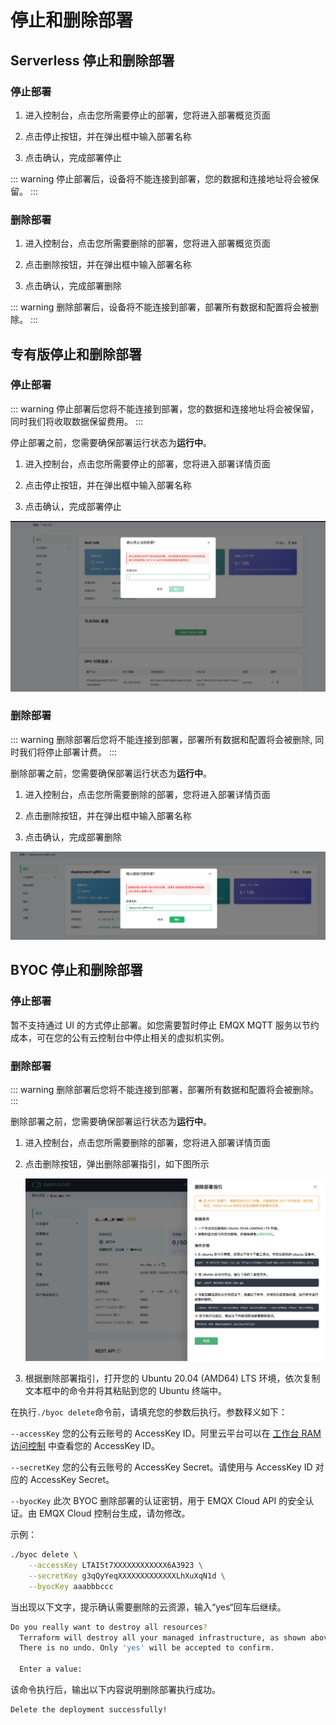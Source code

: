 # 停止和删除部署


## Serverless 停止和删除部署

### 停止部署

1. 进入控制台，点击您所需要停止的部署，您将进入部署概览页面

2. 点击停止按钮，并在弹出框中输入部署名称

3. 点击确认，完成部署停止

::: warning
停止部署后，设备将不能连接到部署，您的数据和连接地址将会被保留。
:::


### 删除部署

1. 进入控制台，点击您所需要删除的部署，您将进入部署概览页面

2. 点击删除按钮，并在弹出框中输入部署名称

3. 点击确认，完成部署删除


::: warning
删除部署后，设备将不能连接到部署，部署所有数据和配置将会被删除。
:::


## 专有版停止和删除部署


### 停止部署
::: warning
停止部署后您将不能连接到部署，您的数据和连接地址将会被保留，同时我们将收取数据保留费用。
:::
   
停止部署之前，您需要确保部署运行状态为**运行中**。

1. 进入控制台，点击您所需要停止的部署，您将进入部署详情页面

2. 点击停止按钮，并在弹出框中输入部署名称

3. 点击确认，完成部署停止

![delete_deployment](./_assets/stop_deployment.png)


### 删除部署
::: warning
删除部署后您将不能连接到部署，部署所有数据和配置将会被删除, 同时我们将停止部署计费。
:::

删除部署之前，您需要确保部署运行状态为**运行中**。

1. 进入控制台，点击您所需要删除的部署，您将进入部署详情页面

2. 点击删除按钮，并在弹出框中输入部署名称

3. 点击确认，完成部署删除

![delete_deployment](./_assets/delete_deployment.png)


## BYOC 停止和删除部署


### 停止部署
暂不支持通过 UI 的方式停止部署。如您需要暂时停止 EMQX MQTT 服务以节约成本，可在您的公有云控制台中停止相关的虚拟机实例。


### 删除部署
::: warning
删除部署后您将不能连接到部署，部署所有数据和配置将会被删除。
:::

删除部署之前，您需要确保部署运行状态为**运行中**。

1. 进入控制台，点击您所需要删除的部署，您将进入部署详情页面

2. 点击删除按钮，弹出删除部署指引，如下图所示

    ![byoc_delete_deployment](./_assets/byoc_delete_deployment.png)

3. 根据删除部署指引，打开您的 Ubuntu 20.04 (AMD64) LTS 环境，依次复制文本框中的命令并将其粘贴到您的 Ubuntu 终端中。

在执行`./byoc delete`命令前，请填充您的参数后执行。参数释义如下：

`--accessKey` 您的公有云账号的 AccessKey ID。阿里云平台可以在 [工作台 RAM 访问控制](https://ram.console.aliyun.com/manage/ak) 中查看您的 AccessKey ID。

`--secretKey` 您的公有云账号的 AccessKey Secret。请使用与 AccessKey ID 对应的 AccessKey Secret。

`--byocKey` 此次 BYOC 删除部署的认证密钥，用于 EMQX Cloud API 的安全认证。由 EMQX Cloud 控制台生成，请勿修改。

示例：

```bash
./byoc delete \
    --accessKey LTAI5t7XXXXXXXXXXXX6A3923 \
    --secretKey g3qQyYeqXXXXXXXXXXXXXLhXuXqN1d \
    --byocKey aaabbbccc
```

当出现以下文字，提示确认需要删除的云资源，输入“yes“回车后继续。

```bash
Do you really want to destroy all resources?
  Terraform will destroy all your managed infrastructure, as shown above.
  There is no undo. Only 'yes' will be accepted to confirm.

  Enter a value: 
```
该命令执行后，输出以下内容说明删除部署执行成功。
```bash
Delete the deployment successfully!
```





